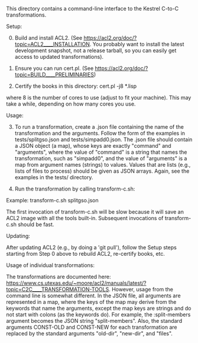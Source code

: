 This directory contains a command-line interface to the Kestrel C-to-C transformations.

Setup:

0. Build and install ACL2.  (See https://acl2.org/doc/?topic=ACL2____INSTALLATION.  You probably want to install the latest development snapshot, not a release tarball, so you can easily get access to updated transformations).

1. Ensure you can run cert.pl.  (See https://acl2.org/doc/?topic=BUILD____PRELIMINARIES)

2. Certify the books in this directory: cert.pl -j8 *.lisp

 where 8 is the number of cores to use (adjust to fit your machine).  This may take a while, depending on how many cores you use.

Usage:

3. To run a transformation, create a .json file containing the name of the transformation and the arguments.  Follow the form of the examples in tests/splitgso.json and tests/simpadd0.json.  The .json file should contain a JSON object (a map), whose keys are exactly "command" and "arguments", where the value of "command" is a string that names the transformation, such as "simpadd0", and the value of "arguments" is a map from argument names (strings) to values.  Values that are lists (e.g., lists of files to process) should be given as JSON arrays.  Again, see the examples in the tests/ directory.

4. Run the transformation by calling transform-c.sh:

  Example: transform-c.sh splitgso.json

  The first invocation of transform-c.sh will be slow because it will save an ACL2 image with all the tools built-in.  Subsequent invocations of transform-c.sh should be fast.

Updating:

After updating ACL2 (e.g., by doing a 'git pull'), follow the Setup steps starting from Step 0 above to rebuild ACL2, re-certify books, etc.

Usage of individual transformations:

The transformations are documented here: https://www.cs.utexas.edu/~moore/acl2/manuals/latest/?topic=C2C____TRANSFORMATION-TOOLS.  However, usage from the command line is somewhat different.  In the JSON file, all arguments are represented in a map, where the keys of the map may derive from the keywords that name the arguments, except the map keys are strings and do not start with colons (as the keywords do).  For example, the :split-members argument becomes the JSON string "split-members".  Also, the standard arguments CONST-OLD and CONST-NEW for each transformation are replaced by the standard arguments "old-dir", "new-dir", and "files".